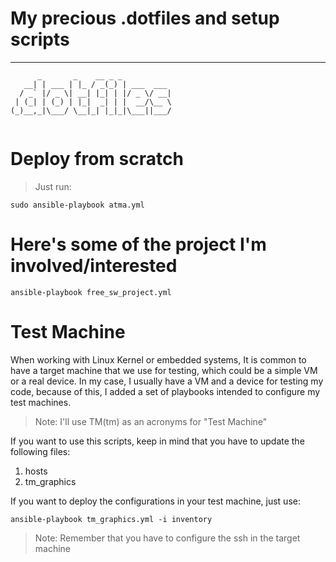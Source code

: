 # My precious .dotfiles and setup scripts

----
```
      _       _    __ _ _           
   __| | ___ | |_ / _(_) | ___  ___ 
  / _` |/ _ \| __| |_| | |/ _ \/ __|
 | (_| | (_) | |_|  _| | |  __/\__ \
(_)__,_|\___/ \__|_| |_|_|\___||___/
                                    

```

# Deploy from scratch

> Just run:

```
sudo ansible-playbook atma.yml
```

# Here's some of the project I'm involved/interested

```
ansible-playbook free_sw_project.yml
```

# Test Machine

When working with Linux Kernel or embedded systems, It is common to have a
target machine that we use for testing, which could be a simple VM or a real
device. In my case, I usually have a VM and a device for testing my code,
because of this, I added a set of playbooks intended to configure my test
machines.

> Note: I'll use TM(tm) as an acronyms for "Test Machine"

If you want to use this scripts, keep in mind that you have to update the
following files:

1. hosts
2. tm_graphics

If you want to deploy the configurations in your test machine, just use:

```
ansible-playbook tm_graphics.yml -i inventory
```

> Note: Remember that you have to configure the ssh in the target machine
